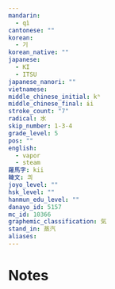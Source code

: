 ```yaml
---
mandarin:
  - qì
cantonese: ""
korean:
  - 기
korean_native: ""
japanese:
  - KI
  - ITSU
japanese_nanori: ""
vietnamese:
middle_chinese_initial: kʰ
middle_chinese_final: ɨi
stroke_count: "7"
radical: 水
skip_number: 1-3-4
grade_level: 5
pos: ""
english:
  - vapor
  - steam
羅馬字: kii
韓文: 킈
joyo_level: ""
hsk_level: ""
hanmun_edu_level: ""
danayo_id: 5157
mc_id: 10366
graphemic_classification: 気
stand_in: 蒸汽
aliases:
---
```


# Notes

